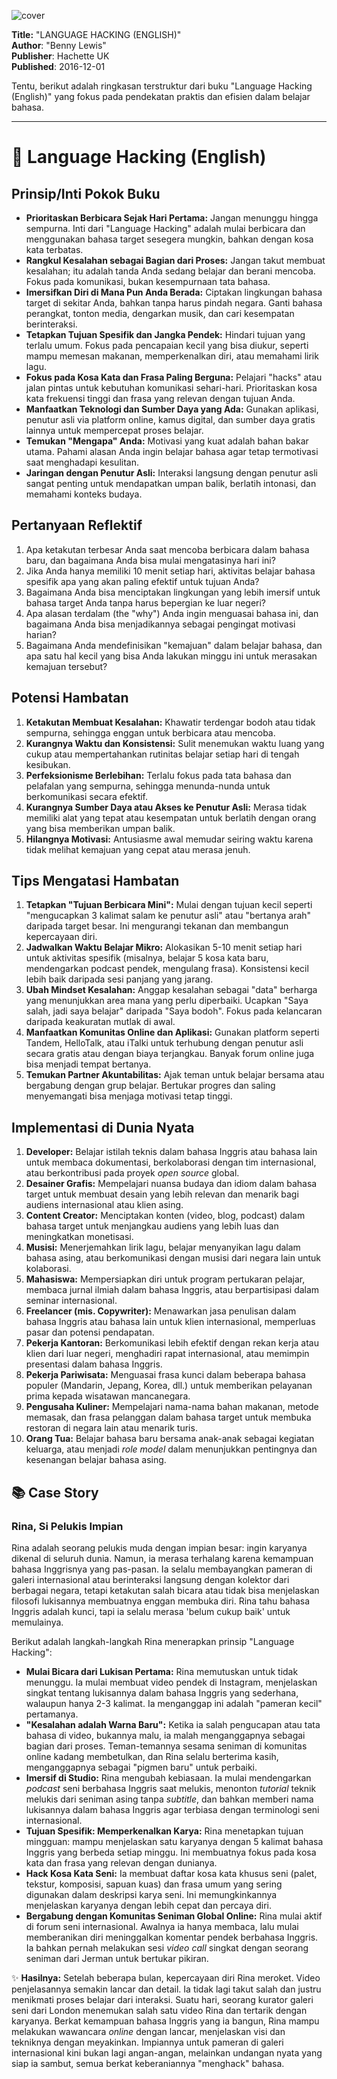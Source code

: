 
![cover](https://books.google.com/books/content?id=U2OsCwAAQBAJ&printsec=frontcover&img=1&zoom=1&edge=curl&source=gbs_api)



**Title:** "LANGUAGE HACKING (ENGLISH)"  
**Author**: "Benny Lewis"  
**Publisher**: Hachette UK  
**Published**: 2016-12-01  

Tentu, berikut adalah ringkasan terstruktur dari buku "Language Hacking (English)" yang fokus pada pendekatan praktis dan efisien dalam belajar bahasa.

---

# 📖 Language Hacking (English)

## Prinsip/Inti Pokok Buku
-   **Prioritaskan Berbicara Sejak Hari Pertama:** Jangan menunggu hingga sempurna. Inti dari "Language Hacking" adalah mulai berbicara dan menggunakan bahasa target sesegera mungkin, bahkan dengan kosa kata terbatas.
-   **Rangkul Kesalahan sebagai Bagian dari Proses:** Jangan takut membuat kesalahan; itu adalah tanda Anda sedang belajar dan berani mencoba. Fokus pada komunikasi, bukan kesempurnaan tata bahasa.
-   **Imersifkan Diri di Mana Pun Anda Berada:** Ciptakan lingkungan bahasa target di sekitar Anda, bahkan tanpa harus pindah negara. Ganti bahasa perangkat, tonton media, dengarkan musik, dan cari kesempatan berinteraksi.
-   **Tetapkan Tujuan Spesifik dan Jangka Pendek:** Hindari tujuan yang terlalu umum. Fokus pada pencapaian kecil yang bisa diukur, seperti mampu memesan makanan, memperkenalkan diri, atau memahami lirik lagu.
-   **Fokus pada Kosa Kata dan Frasa Paling Berguna:** Pelajari "hacks" atau jalan pintas untuk kebutuhan komunikasi sehari-hari. Prioritaskan kosa kata frekuensi tinggi dan frasa yang relevan dengan tujuan Anda.
-   **Manfaatkan Teknologi dan Sumber Daya yang Ada:** Gunakan aplikasi, penutur asli via platform online, kamus digital, dan sumber daya gratis lainnya untuk mempercepat proses belajar.
-   **Temukan "Mengapa" Anda:** Motivasi yang kuat adalah bahan bakar utama. Pahami alasan Anda ingin belajar bahasa agar tetap termotivasi saat menghadapi kesulitan.
-   **Jaringan dengan Penutur Asli:** Interaksi langsung dengan penutur asli sangat penting untuk mendapatkan umpan balik, berlatih intonasi, dan memahami konteks budaya.

## Pertanyaan Reflektif
1.  Apa ketakutan terbesar Anda saat mencoba berbicara dalam bahasa baru, dan bagaimana Anda bisa mulai mengatasinya hari ini?
2.  Jika Anda hanya memiliki 10 menit setiap hari, aktivitas belajar bahasa spesifik apa yang akan paling efektif untuk tujuan Anda?
3.  Bagaimana Anda bisa menciptakan lingkungan yang lebih imersif untuk bahasa target Anda tanpa harus bepergian ke luar negeri?
4.  Apa alasan terdalam (the "why") Anda ingin menguasai bahasa ini, dan bagaimana Anda bisa menjadikannya sebagai pengingat motivasi harian?
5.  Bagaimana Anda mendefinisikan "kemajuan" dalam belajar bahasa, dan apa satu hal kecil yang bisa Anda lakukan minggu ini untuk merasakan kemajuan tersebut?

## Potensi Hambatan
1.  **Ketakutan Membuat Kesalahan:** Khawatir terdengar bodoh atau tidak sempurna, sehingga enggan untuk berbicara atau mencoba.
2.  **Kurangnya Waktu dan Konsistensi:** Sulit menemukan waktu luang yang cukup atau mempertahankan rutinitas belajar setiap hari di tengah kesibukan.
3.  **Perfeksionisme Berlebihan:** Terlalu fokus pada tata bahasa dan pelafalan yang sempurna, sehingga menunda-nunda untuk berkomunikasi secara efektif.
4.  **Kurangnya Sumber Daya atau Akses ke Penutur Asli:** Merasa tidak memiliki alat yang tepat atau kesempatan untuk berlatih dengan orang yang bisa memberikan umpan balik.
5.  **Hilangnya Motivasi:** Antusiasme awal memudar seiring waktu karena tidak melihat kemajuan yang cepat atau merasa jenuh.

## Tips Mengatasi Hambatan
1.  **Tetapkan "Tujuan Berbicara Mini":** Mulai dengan tujuan kecil seperti "mengucapkan 3 kalimat salam ke penutur asli" atau "bertanya arah" daripada target besar. Ini mengurangi tekanan dan membangun kepercayaan diri.
2.  **Jadwalkan Waktu Belajar Mikro:** Alokasikan 5-10 menit setiap hari untuk aktivitas spesifik (misalnya, belajar 5 kosa kata baru, mendengarkan podcast pendek, mengulang frasa). Konsistensi kecil lebih baik daripada sesi panjang yang jarang.
3.  **Ubah Mindset Kesalahan:** Anggap kesalahan sebagai "data" berharga yang menunjukkan area mana yang perlu diperbaiki. Ucapkan "Saya salah, jadi saya belajar" daripada "Saya bodoh". Fokus pada kelancaran daripada keakuratan mutlak di awal.
4.  **Manfaatkan Komunitas Online dan Aplikasi:** Gunakan platform seperti Tandem, HelloTalk, atau iTalki untuk terhubung dengan penutur asli secara gratis atau dengan biaya terjangkau. Banyak forum online juga bisa menjadi tempat bertanya.
5.  **Temukan Partner Akuntabilitas:** Ajak teman untuk belajar bersama atau bergabung dengan grup belajar. Bertukar progres dan saling menyemangati bisa menjaga motivasi tetap tinggi.

## Implementasi di Dunia Nyata
1.  **Developer:** Belajar istilah teknis dalam bahasa Inggris atau bahasa lain untuk membaca dokumentasi, berkolaborasi dengan tim internasional, atau berkontribusi pada proyek _open source_ global.
2.  **Desainer Grafis:** Mempelajari nuansa budaya dan idiom dalam bahasa target untuk membuat desain yang lebih relevan dan menarik bagi audiens internasional atau klien asing.
3.  **Content Creator:** Menciptakan konten (video, blog, podcast) dalam bahasa target untuk menjangkau audiens yang lebih luas dan meningkatkan monetisasi.
4.  **Musisi:** Menerjemahkan lirik lagu, belajar menyanyikan lagu dalam bahasa asing, atau berkomunikasi dengan musisi dari negara lain untuk kolaborasi.
5.  **Mahasiswa:** Mempersiapkan diri untuk program pertukaran pelajar, membaca jurnal ilmiah dalam bahasa Inggris, atau berpartisipasi dalam seminar internasional.
6.  **Freelancer (mis. Copywriter):** Menawarkan jasa penulisan dalam bahasa Inggris atau bahasa lain untuk klien internasional, memperluas pasar dan potensi pendapatan.
7.  **Pekerja Kantoran:** Berkomunikasi lebih efektif dengan rekan kerja atau klien dari luar negeri, menghadiri rapat internasional, atau memimpin presentasi dalam bahasa Inggris.
8.  **Pekerja Pariwisata:** Menguasai frasa kunci dalam beberapa bahasa populer (Mandarin, Jepang, Korea, dll.) untuk memberikan pelayanan prima kepada wisatawan mancanegara.
9.  **Pengusaha Kuliner:** Mempelajari nama-nama bahan makanan, metode memasak, dan frasa pelanggan dalam bahasa target untuk membuka restoran di negara lain atau menarik turis.
10. **Orang Tua:** Belajar bahasa baru bersama anak-anak sebagai kegiatan keluarga, atau menjadi _role model_ dalam menunjukkan pentingnya dan kesenangan belajar bahasa asing.

## 📚 Case Story
### Rina, Si Pelukis Impian

Rina adalah seorang pelukis muda dengan impian besar: ingin karyanya dikenal di seluruh dunia. Namun, ia merasa terhalang karena kemampuan bahasa Inggrisnya yang pas-pasan. Ia selalu membayangkan pameran di galeri internasional atau berinteraksi langsung dengan kolektor dari berbagai negara, tetapi ketakutan salah bicara atau tidak bisa menjelaskan filosofi lukisannya membuatnya enggan membuka diri. Rina tahu bahasa Inggris adalah kunci, tapi ia selalu merasa 'belum cukup baik' untuk memulainya.

Berikut adalah langkah-langkah Rina menerapkan prinsip "Language Hacking":

-   **Mulai Bicara dari Lukisan Pertama:** Rina memutuskan untuk tidak menunggu. Ia mulai membuat video pendek di Instagram, menjelaskan singkat tentang lukisannya dalam bahasa Inggris yang sederhana, walaupun hanya 2-3 kalimat. Ia menganggap ini adalah "pameran kecil" pertamanya.
-   **"Kesalahan adalah Warna Baru":** Ketika ia salah pengucapan atau tata bahasa di video, bukannya malu, ia malah menganggapnya sebagai bagian dari proses. Teman-temannya sesama seniman di komunitas online kadang membetulkan, dan Rina selalu berterima kasih, menganggapnya sebagai "pigmen baru" untuk perbaiki.
-   **Imersif di Studio:** Rina mengubah kebiasaan. Ia mulai mendengarkan _podcast_ seni berbahasa Inggris saat melukis, menonton _tutorial_ teknik melukis dari seniman asing tanpa _subtitle_, dan bahkan memberi nama lukisannya dalam bahasa Inggris agar terbiasa dengan terminologi seni internasional.
-   **Tujuan Spesifik: Memperkenalkan Karya:** Rina menetapkan tujuan mingguan: mampu menjelaskan satu karyanya dengan 5 kalimat bahasa Inggris yang berbeda setiap minggu. Ini membuatnya fokus pada kosa kata dan frasa yang relevan dengan dunianya.
-   **Hack Kosa Kata Seni:** Ia membuat daftar kosa kata khusus seni (palet, tekstur, komposisi, sapuan kuas) dan frasa umum yang sering digunakan dalam deskripsi karya seni. Ini memungkinkannya menjelaskan karyanya dengan lebih cepat dan percaya diri.
-   **Bergabung dengan Komunitas Seniman Global Online:** Rina mulai aktif di forum seni internasional. Awalnya ia hanya membaca, lalu mulai memberanikan diri meninggalkan komentar pendek berbahasa Inggris. Ia bahkan pernah melakukan sesi _video call_ singkat dengan seorang seniman dari Jerman untuk bertukar pikiran.

✨ **Hasilnya:** Setelah beberapa bulan, kepercayaan diri Rina meroket. Video penjelasannya semakin lancar dan detail. Ia tidak lagi takut salah dan justru menikmati proses belajar dari interaksi. Suatu hari, seorang kurator galeri seni dari London menemukan salah satu video Rina dan tertarik dengan karyanya. Berkat kemampuan bahasa Inggris yang ia bangun, Rina mampu melakukan wawancara _online_ dengan lancar, menjelaskan visi dan tekniknya dengan meyakinkan. Impiannya untuk pameran di galeri internasional kini bukan lagi angan-angan, melainkan undangan nyata yang siap ia sambut, semua berkat keberaniannya "menghack" bahasa.
